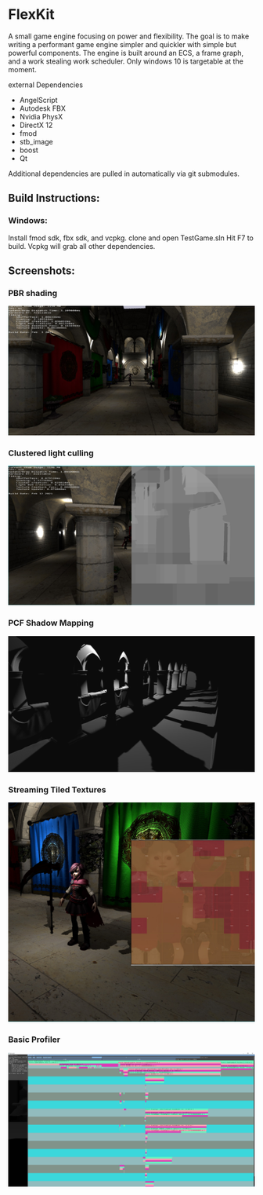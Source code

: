 # FlexKit
A small game engine focusing on power and flexibility. The goal is to make writing a performant game engine simpler and quickler with simple but powerful components. The engine is built around an ECS, a frame graph, and a work stealing work scheduler. Only windows 10 is targetable at the moment.

external Dependencies
  * AngelScript
  * Autodesk FBX 
  * Nvidia PhysX
  * DirectX 12
  * fmod
  *	stb_image
  * boost
  * Qt

Additional dependencies are pulled in automatically via git submodules.

## Build Instructions:

### Windows:
Install fmod sdk, fbx sdk, and vcpkg. 
clone and open TestGame.sln
Hit F7 to build. Vcpkg will grab all other dependencies. 

## Screenshots:
### PBR shading
![PBR Shading](/screenshots/sponza.jpg)
### Clustered light culling
![Clustered Light Culling](/screenshots/CLC.jpg)
### PCF Shadow Mapping
![PCF Shadow Mapping](/screenshots/PCFShadowMapping.jpg)
### Streaming Tiled Textures
![TextureStreaming And Tiled Resources](/screenshots/StreamingTiledTextures.jpg)
### Basic Profiler
![Basic in engine profiler](/screenshots/profiler.png)
